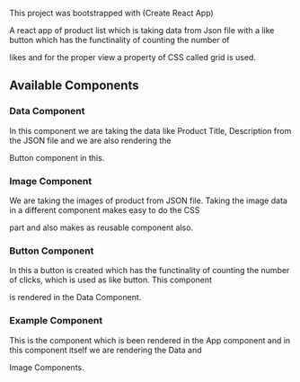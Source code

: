 This project was bootstrapped with (Create React App)

A react app of product list which is taking data from Json file with a like button which has the functinality of counting the number of 

likes and for the proper view a property of CSS called grid is used.

## Available Components

### Data Component

In this component we are taking the data like Product Title, Description from the JSON file and we are also rendering the 

Button component in this.

### Image Component

We are taking the images of product from JSON file. Taking the image data in a different component makes easy to do the CSS 

part and also makes as reusable component also.

### Button Component

In this a button is created which has the functinality of counting the number of clicks, which is used as like button. This component 

is rendered in the Data Component.

### Example Component

This is the component which is been rendered in the App component and in this component itself we are rendering the Data and 

Image Components. 



